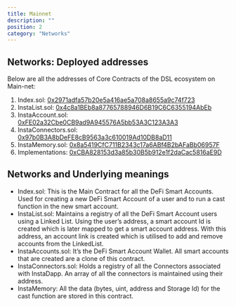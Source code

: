 ```yaml
---
title: Mainnet
description: ""
position: 2
category: "Networks"
---
```


## Networks: Deployed addresses

Below are all the addresses of Core Contracts of the DSL ecosystem on Main-net:


1. Index.sol: [0x2971adfa57b20e5a416ae5a708a8655a9c74f723](https://etherscan.io/address/0x2971adfa57b20e5a416ae5a708a8655a9c74f723#code)
2. InstaList.sol: [0x4c8a1BEb8a87765788946D6B19C6C6355194AbEb](https://etherscan.io/address/0x4c8a1BEb8a87765788946D6B19C6C6355194AbEb#code)
3. InstaAccount.sol: [0xFE02a32Cbe0CB9ad9A945576A5bb53A3C123A3A3](https://etherscan.io/address/0xFE02a32Cbe0CB9ad9A945576A5bb53A3C123A3A3#code)
4. InstaConnectors.sol: [0x97b0B3A8bDeFE8cB9563a3c610019Ad10DB8aD11](https://etherscan.io/address/0x97b0B3A8bDeFE8cB9563a3c610019Ad10DB8aD11#code)
5. InstaMemory.sol: [0x8a5419CfC711B2343c17a6ABf4B2bAFaBb06957F](https://etherscan.io/address/0x8a5419CfC711B2343c17a6ABf4B2bAFaBb06957F#code)
6. Implementations: [0xCBA828153d3a85b30B5b912e1f2daCac5816aE9D](https://etherscan.io/address/0xCBA828153d3a85b30B5b912e1f2daCac5816aE9D#code)

## Networks and Underlying meanings

- Index.sol: This is the Main Contract for all the DeFi Smart Accounts. Used for creating a new DeFi Smart Account of a user and to run a cast function in the new smart account.
- InstaList.sol: Maintains a registry of all the DeFi Smart Account users using a Linked List. Using the user’s address, a smart account Id is created which is later mapped to get a smart account address. With this address, an account link is created which is utilised to add and remove accounts from the LinkedList.
- InstaAccounts.sol: It’s the DeFi Smart Account Wallet. All smart accounts that are created are a clone of this contract.
- InstaConnectors.sol: Holds a registry of all the Connectors associated with InstaDapp. An array of all the connectors is maintained using their address.
- InstaMemory: All the data (bytes, uint, address and Storage Id) for the cast function are stored in this contract.
